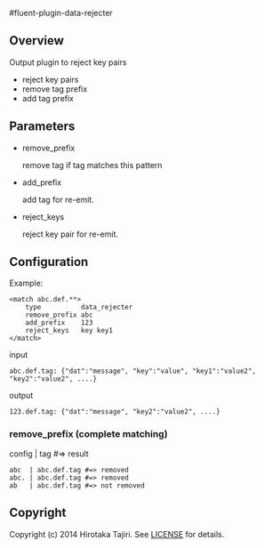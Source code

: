 #fluent-plugin-data-rejecter

## Overview

Output plugin to reject key pairs

* reject key pairs
* remove tag prefix
* add tag prefix

## Parameters

- remove_prefix

    remove tag if tag matches this pattern

- add_prefix

    add tag for re-emit.

- reject_keys

    reject key pair for re-emit.

## Configuration

Example:

    <match abc.def.**>
        type          data_rejecter
        remove_prefix abc
        add_prefix    123
        reject_keys   key key1
    </match>

input

    abc.def.tag: {"dat":"message", "key":"value", "key1":"value2", "key2":"value2", ....}

output

    123.def.tag: {"dat":"message", "key2":"value2", ....}

### remove_prefix (complete matching)

config  |  tag  #=> result

    abc  | abc.def.tag #=> removed
    abc. | abc.def.tag #=> removed
    ab   | abc.def.tag #=> not removed

## Copyright

Copyright (c) 2014 Hirotaka Tajiri. See [LICENSE](LICENSE.txt) for details.
